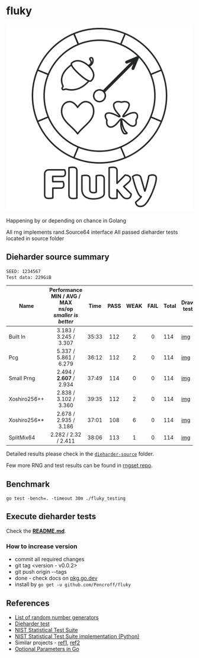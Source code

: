 # fluky

![fluky](./assets/fluky-v.png)

Happening by or depending on chance in Golang

All rng implements rand.Source64 interface
All passed dieharder tests located in source folder

## Dieharder source summary

    SEED: 1234567
    Test data: 229GiB

| Name         | Performance<br/>MIN / AVG / MAX<br/>ns/op<br/>_smaller is better_ | Time  | PASS | WEAK | FAIL | Total | Draw test                              | References                                                                                                                                          |
|--------------|:-----------------------------------------------------------------:|:-----:|:----:|:----:|:----:|:------|----------------------------------------|-----------------------------------------------------------------------------------------------------------------------------------------------------|
| Built In     |                       3.183 / 3.245 / 3.307                       | 35:33 | 112  |  2   |  0   | 114   | [img](out/built-in_source_out.png)     | [Ref](https://pkg.go.dev/math/rand)                                                                                                                 |
| Pcg          |                       5.337 / 5.861 / 6.279                       | 36:12 | 112  |  2   |  0   | 114   | [img](out/pcg_source_out.png)          | [Ref](https://www.pcg-random.org/)                                                                                                                  |
| Small Prng   |                     2.494 / **2.607** / 2.934                     | 37:49 | 114  |  0   |  0   | 114   | [img](out/small-prng_source_out.png)   | [Ref1](https://burtleburtle.net/bob/rand/smallprng.html),<br/>[Ref2](https://www.pcg-random.org/posts/bob-jenkins-small-prng-passes-practrand.html) | 
| Xoshiro256++ |                       2.838 / 3.102 / 3.360                       | 39:35 | 112  |  2   |  0   | 114   | [img](out/xoshiro256pp_source_out.png) | [Ref](https://prng.di.unimi.it/)                                                                                                                    |                                  
| Xoshiro256** |                       2.678 / 2.935 / 3.186                       | 37:01 | 108  |  6   |  0   | 114   | [img](out/xoshiro256ss_source_out.png) | [Ref](https://prng.di.unimi.it/)                                                                                                                    |
| SplitMix64   |                       2.282 / 2.32 / 2.411                        | 38:06 | 113  |  1   |  0   | 114   | [img](out/splitmix64_source_out.png)   | [Ref](https://prng.di.unimi.it/)                                                                                                                    |

Detailed results please check in the [`dieharder-source`](dieharder-source) folder.

Few more RNG and test results can be found in [rngset repo](https://github.com/TyeolRik/rngset).

## Benchmark

    go test -bench=. -timeout 30m ./fluky_testing

## Execute dieharder tests

Check the [**README.md**](./container/README.md).

### How to increase version

* commit all required changes
* git tag \<version - v0.0.2>
* git push origin --tags
* done - check docs on [pkg.go.dev](https://pkg.go.dev/github.com/Pencroff/fluky)
* install by `go get -u github.com/Pencroff/fluky`

## References

* [List of random number generators](https://en.wikipedia.org/wiki/List_of_random_number_generators)
* [Dieharder test](https://webhome.phy.duke.edu/~rgb/General/dieharder.php)
* [NIST Statistical Test Suite](https://csrc.nist.gov/Projects/Random-Bit-Generation/Documentation-and-Software)
* [NIST Statistical Test Suite implementation (Python)](https://github.com/GINARTeam/NIST-statistical-test)
* Similar projects - [ref1](https://github.com/skeeto/rng-go), [ref2](https://github.com/TyeolRik/rngset)
* [Optional Parameters in Go](https://petomalina.medium.com/dealing-with-optional-parameters-in-go-9780f9bfbd1d)
